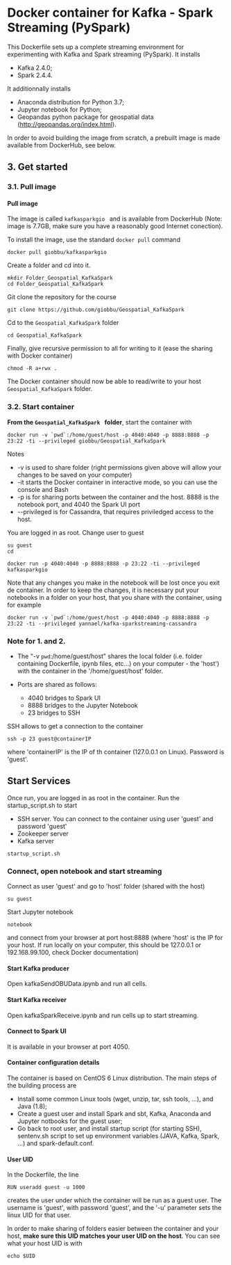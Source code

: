 # Docker container for Kafka - Spark Streaming (PySpark)

This Dockerfile sets up a complete streaming environment for experimenting with Kafka and Spark streaming (PySpark). It installs

* Kafka 2.4.0;
* Spark 2.4.4. 

It additionnally installs

* Anaconda distribution for Python 3.7;
* Jupyter notebook for Python; 
* Geopandas python package for geospatial data (http://geopandas.org/index.html).



In order to avoid building the image from scratch, a prebuilt image is made available from DockerHub, see below.

## 3. Get started

### 3.1. Pull image

#### Pull image

The image is called ```kafkasparkgio ``` and is available from DockerHub (Note: image is 7.7GB, make sure you have a reasonably good Internet conection).

To install the image, use the standard ```docker pull``` command 

```
docker pull giobbu/kafkasparkgio
```

Create a folder and cd into it.

```
mkdir Folder_Geospatial_KafkaSpark 
cd Folder_Geospatial_KafkaSpark 
```

Git clone the repository for the course

```
git clone https://github.com/giobbu/Geospatial_KafkaSpark
```

Cd to the `Geospatial_KafkaSpark` folder

```
cd Geospatial_KafkaSpark
```

Finally, give recursive permission to all for writing to it (ease the sharing with Docker container)

```
chmod -R a+rwx .
```

The Docker container should now be able to read/write to your host ```Geospatial_KafkaSpark``` folder.

### 3.2. Start container


**From the ```Geospatial_KafkaSpark ``` folder**, start the container with

```
docker run -v `pwd`:/home/guest/host -p 4040:4040 -p 8888:8888 -p 23:22 -ti --privileged giobbu/Geospatial_KafkaSpark

```

Notes

* -v is used to share folder (right permissions given above will allow your changes to be saved on your computer)
* -it starts the Docker container in interactive mode, so you can use the console and Bash
* -p is for sharing ports between the container and the host. 8888 is the notebook port, and 4040 the Spark UI port
* --privileged is for Cassandra, that requires priviledged access to the host.

You are logged in as root. Change user to guest

```
su guest
cd 
```






```
docker run -p 4040:4040 -p 8888:8888 -p 23:22 -ti --privileged kafkasparkgio
```

Note that any changes you make in the notebook will be lost once you exit de container. In order to keep the changes, it is necessary put your notebooks in a folder on your host, that you share with the container, using for example

```
docker run -v `pwd`:/home/guest/host -p 4040:4040 -p 8888:8888 -p 23:22 -ti --privileged yannael/kafka-sparkstreaming-cassandra
```

### Note for 1. and 2.

* The "-v `pwd`:/home/guest/host" shares the local folder (i.e. folder containing Dockerfile, ipynb files, etc...) on your computer - the 'host') with the container in the '/home/guest/host' folder. 

* Ports are shared as follows:
    * 4040 bridges to Spark UI
    * 8888 bridges to the Jupyter Notebook
    * 23 bridges to SSH

SSH allows to get a connection to the container

```
ssh -p 23 guest@containerIP
```

where 'containerIP' is the IP of th container (127.0.0.1 on Linux). Password is 'guest'.

## Start Services

Once run, you are logged in as root in the container. Run the startup_script.sh to start

* SSH server. You can connect to the container using user 'guest' and password 'guest'
* Zookeeper server
* Kafka server

```
startup_script.sh
```

### Connect, open notebook and start streaming

Connect as user 'guest' and go to 'host' folder (shared with the host)

```
su guest
```

Start Jupyter notebook

```
notebook
```

and connect from your browser at port host:8888 (where 'host' is the IP for your host. If run locally on your computer, this should be 127.0.0.1 or 192.168.99.100, check Docker documentation)

#### Start Kafka producer

Open kafkaSendOBUData.ipynb and run all cells.

#### Start Kafka receiver

Open kafkaSparkReceive.ipynb and run cells up to start streaming.

#### Connect to Spark UI

It is available in your browser at port 4050.


#### Container configuration details

The container is based on CentOS 6 Linux distribution. The main steps of the building process are

* Install some common Linux tools (wget, unzip, tar, ssh tools, ...), and Java (1.8);
* Create a guest user and install Spark and sbt, Kafka, Anaconda and Jupyter notbooks for the guest user;
* Go back to root user, and install startup script (for starting SSH), sentenv.sh script to set up environment variables (JAVA, Kafka, Spark, ...) and spark-default.conf.


#### User UID

In the Dockerfile, the line

```
RUN useradd guest -u 1000
```

creates the user under which the container will be run as a guest user. The username is 'guest', with password 'guest', and the '-u' parameter sets the linux UID for that user.

In order to make sharing of folders easier between the container and your host, **make sure this UID matches your user UID on the host**. You can see what your host UID is with

```
echo $UID
```


